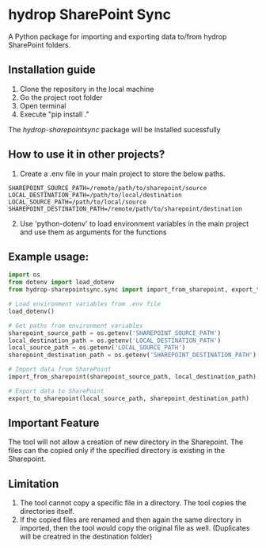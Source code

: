 # hydrop SharePoint Sync

A Python package for importing and exporting data to/from hydrop SharePoint folders.

## Installation guide

1. Clone the repository in the local machine
2. Go the project root folder
3. Open  terminal 
4. Execute "pip install ."

The *hydrop-sharepointsync* package will be installed sucessfully 

## How to use it in other projects?

1. Create a .env file in your main project to store the below paths.

`SHAREPOINT_SOURCE_PATH=/remote/path/to/sharepoint/source`  
`LOCAL_DESTINATION_PATH=/path/to/local/destination`  
`LOCAL_SOURCE_PATH=/path/to/local/source`  
`SHAREPOINT_DESTINATION_PATH=/remote/path/to/sharepoint/destination`  

2. Use 'python-dotenv' to load environment variables in the main project and use them as arguments for the functions

## Example usage:

```python
import os
from dotenv import load_dotenv
from hydrop-sharepointsync.sync import import_from_sharepoint, export_to_sharepoint

# Load environment variables from .env file
load_dotenv()

# Get paths from environment variables
sharepoint_source_path = os.getenv('SHAREPOINT_SOURCE_PATH')
local_destination_path = os.getenv('LOCAL_DESTINATION_PATH')
local_source_path = os.getenv('LOCAL_SOURCE_PATH')
sharepoint_destination_path = os.getenv('SHAREPOINT_DESTINATION_PATH')

# Import data from SharePoint
import_from_sharepoint(sharepoint_source_path, local_destination_path)

# Export data to SharePoint
export_to_sharepoint(local_source_path, sharepoint_destination_path)
```

## Important Feature
The tool will not allow a creation of new directory in the Sharepoint. The files can the copied only if the specified directory is existing in the Sharepoint. 

## Limitation
1. The tool cannot copy a specific file in a directory. The tool copies the directories itself.
2. If the copied files are renamed and then again the same directory in imported, then the tool would copy the original file as well. (Duplicates will be creatred in the destination folder)


